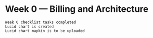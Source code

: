 # Week 0 — Billing and Architecture
    Week 0 checklist tasks completed
    Lucid chart is created
    Lucid chart napkin is to be uploaded  

